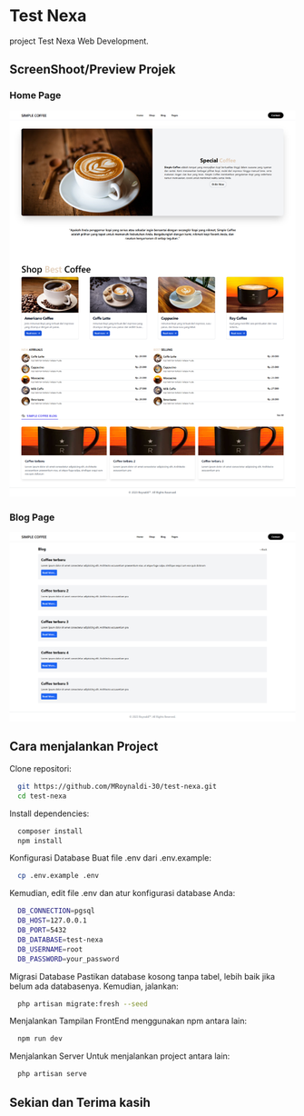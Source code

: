 
# Test Nexa
project Test Nexa Web Development.


## ScreenShoot/Preview Projek
  ### Home Page
![Logo](./public/ss-img/home.png)
  ### Blog Page
![Logo](./public/ss-img/blog.png)


## Cara menjalankan Project

Clone repositori:

```bash
  git https://github.com/MRoynaldi-30/test-nexa.git
  cd test-nexa
```

Install dependencies:

```bash
  composer install
  npm install
```

Konfigurasi Database Buat file .env dari .env.example:

```bash
  cp .env.example .env
```
Kemudian, edit file .env dan atur konfigurasi database Anda:

```bash
  DB_CONNECTION=pgsql
  DB_HOST=127.0.0.1
  DB_PORT=5432
  DB_DATABASE=test-nexa
  DB_USERNAME=root
  DB_PASSWORD=your_password
```

Migrasi Database Pastikan database kosong tanpa tabel, lebih baik jika belum ada databasenya. Kemudian, jalankan:

```bash
  php artisan migrate:fresh --seed
```

Menjalankan Tampilan FrontEnd menggunakan npm antara lain:
```bash
  npm run dev
```

Menjalankan Server Untuk menjalankan project antara lain:
```bash
  php artisan serve
```


## Sekian dan Terima kasih
